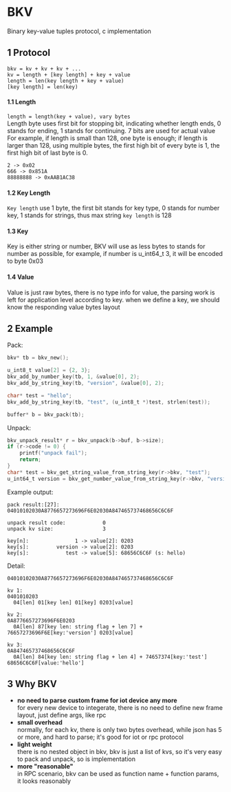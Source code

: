 # BKV
Binary key-value tuples protocol, c implementation

## 1 Protocol
`bkv = kv + kv + kv + ...`  
`kv = length + [key length] + key + value`  
`length = len(key length + key + value)`   
`[key length] = len(key)`   

#### 1.1 Length
`length = length(key + value), vary bytes`  
Length byte uses first bit for stopping bit, indicating whether length ends, 0 stands for ending, 1 stands for continuing. 7 bits are used for actual value    
For example, if length is small than 128, one byte is enough; if length is larger than 128, using multiple bytes, the first high bit of every byte is 1, the first high bit of last byte is 0.
```
2 -> 0x02
666 -> 0x851A
88888888 -> 0xAAB1AC38
```

#### 1.2 Key Length
`Key length` use 1 byte, the first bit stands for key type, 0 stands for number key, 1 stands for strings, thus max string `key length` is 128

#### 1.3 Key
Key is either string or number, BKV will use as less bytes to stands for number as possible, for example, if number is u_int64_t 3, it will be encoded to byte 0x03

#### 1.4 Value
Value is just raw bytes, there is no type info for value, the parsing work is left for application level according to key. when we define a key, we should know the responding value bytes layout

## 2 Example
Pack:
```c
bkv* tb = bkv_new();

u_int8_t value[2] = {2, 3};
bkv_add_by_number_key(tb, 1, &value[0], 2);
bkv_add_by_string_key(tb, "version", &value[0], 2);

char* test = "hello";
bkv_add_by_string_key(tb, "test", (u_int8_t *)test, strlen(test));

buffer* b = bkv_pack(tb);
```

Unpack:
```c
bkv_unpack_result* r = bkv_unpack(b->buf, b->size);
if (r->code != 0) {
    printf("unpack fail");
    return;
}
char* test = bkv_get_string_value_from_string_key(r->bkv, "test");
u_int64_t version = bkv_get_number_value_from_string_key(r->bkv, "version");
```

Example output:
```shell
pack result:[27]: 04010102030A8776657273696F6E02030A847465737468656C6C6F

unpack result code:            0
unpack kv size:                3

key[n]:               1 -> value[2]: 0203
key[s]:         version -> value[2]: 0203
key[s]:            test -> value[5]: 68656C6C6F (s: hello)
```
Detail:
```
04010102030A8776657273696F6E02030A847465737468656C6C6F

kv 1:
0401010203
  04[len] 01[key len] 01[key] 0203[value]

kv 2:
0A8776657273696F6E0203
  0A[len] 87[key len: string flag + len 7] + 76657273696F6E[key:'version'] 0203[value]

kv 3:
0A847465737468656C6C6F
  0A[len] 84[key len: string flag + len 4] + 74657374[key:'test'] 68656C6C6F[value:'hello']
```

## 3 Why BKV
- **no need to parse custom frame for iot device any more**  
  for every new device to integerate, there is no need to define new frame layout, just define args, like rpc
- **small overhead**  
  normally, for each kv, there is only two bytes overhead, while json has 5 or more, and hard to parse; it's good for iot or rpc protocol
- **light weight**  
  there is no nested object in bkv, bkv is just a list of kvs, so it's very easy to pack and unpack, so is implementation 
- **more "reasonable"**  
  in RPC scenario, bkv can be used as function name + function params, it looks reasonably
